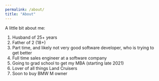 ```yaml
---
permalink: /about/
title: "About"
---
```


A little bit about me:

1. Husband of 25+ years
2. Father of 2 (18+)
3. Part time, and likely not very good software developer, who is trying to get better
4. Full time sales engineer at a software company
5. Going to grad school to get my MBA (starting late 2021)
6. Lover of all things Land Cruisers
7. Soon to buy BMW M owner

